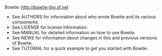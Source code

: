 Bowtie: http://bowtie-bio.sf.net

 - See AUTHORS for information about who wrote Bowtie and its various
   components.
 - See LICENSE for license information.
 - See MANUAL for detailed information on how to use Bowtie.
 - See NEWS for information about changes in this and previous versions
   of Bowtie.
 - See TUTORIAL for a quick example to get you started with Bowtie.
